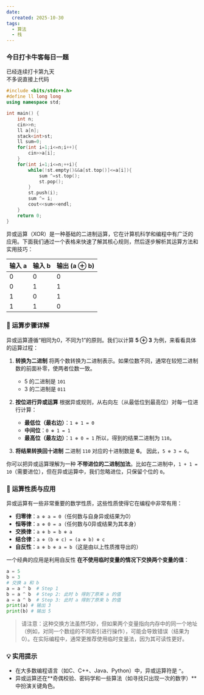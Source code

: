 ```yaml
---
date:
  created: 2025-10-30
tags:
  - 算法
  - 栈
---
```

### 今日打卡牛客每日一题  
已经连续打卡第九天  
不多说直接上代码  
```cpp
#include <bits/stdc++.h>
#define ll long long
using namespace std;

int main() {
    int n;
    cin>>n;
    ll a[n];
    stack<int>st;
    ll sum=0;
    for(int i=1;i<=n;i++){
        cin>>a[i];
    }
    for(int i=1;i<=n;++i){
        while(!st.empty()&&a[st.top()]<=a[i]){
            sum ^=st.top();
            st.pop();
        }
        st.push(i);
        sum ^= i;
        cout<<sum<<endl;
    }
    return 0;
}
```  

异或运算（XOR）是一种基础的二进制运算，它在计算机科学和编程中有广泛的应用。下面我们通过一个表格来快速了解其核心规则，然后逐步解析其运算方法和实用技巧：

| 输入 a | 输入 b | 输出 (a ⊕ b) |
| :-------- | :-------- | :------------- |
| 0        | 0        | 0             |
| 0        | 1        | 1             |
| 1        | 0        | 1             |
| 1        | 1        | 0             |

### 🔢 运算步骤详解
异或运算遵循“相同为0，不同为1”的原则。我们以计算 **5 ⊕ 3** 为例，来看看具体的运算过程：

1.  **转换为二进制**
    将两个数转换为二进制表示。如果位数不同，通常在较短二进制数的前面补零，使两者位数一致。
    *   5 的二进制是 `101`
    *   3 的二进制是 `011`

2.  **按位进行异或运算**
    根据异或规则，从右向左（从最低位到最高位）对每一位进行计算：
    *   **最低位（最右边）**：`1 ⊕ 1 = 0`
    *   **中间位**：`0 ⊕ 1 = 1`
    *   **最高位（最左边）**：`1 ⊕ 0 = 1`
    所以，得到的结果二进制为 `110`。

3.  **将结果转换回十进制**
    二进制 `110` 对应的十进制数是 **6**。
    因此，`5 ⊕ 3 = 6`。

你可以把异或运算理解为一种 **不带进位的二进制加法**。比如在二进制中，`1 + 1 = 10`（需要进位），但在异或运算中，我们忽略进位，只保留个位的 `0`。

### 📐 运算性质与应用
异或运算有一些非常重要的数学性质，这些性质使得它在编程中非常有用：

*   **归零律**：`a ⊕ a = 0`（任何数与自身异或结果为0）
*   **恒等律**：`a ⊕ 0 = a`（任何数与0异或结果为其本身）
*   **交换律**：`a ⊕ b = b ⊕ a`
*   **结合律**：`a ⊕ (b ⊕ c) = (a ⊕ b) ⊕ c`
*   **自反性**：`a ⊕ b ⊕ a = b`（这是由以上性质推导出的）

一个经典的应用是利用自反性 **在不使用临时变量的情况下交换两个变量的值**：
```python
a = 5
b = 3
# 交换 a 和 b
a = a ^ b  # Step 1
b = a ^ b  # Step 2: 此时 b 得到了原来 a 的值
a = a ^ b  # Step 3: 此时 a 得到了原来 b 的值
print(a) # 输出 3
print(b) # 输出 5
```
> 请注意：这种交换方法虽然巧妙，但如果两个变量指向内存中的同一个地址（例如，对同一个数组的不同索引进行操作），可能会导致错误（结果为0）。在实际编程中，通常更推荐使用临时变量法，因为其可读性更好。

### 💡 实用提示
*   在大多数编程语言（如C、C++、Java、Python）中，异或运算符是 `^`。
*   异或运算还在**奇偶校验、密码学和一些算法（如寻找只出现一次的数字）**中扮演关键角色。
